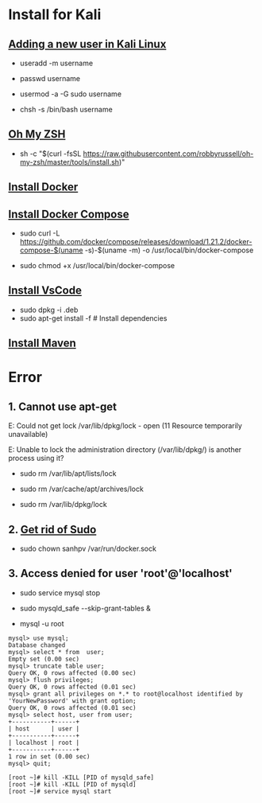 # Install for Kali
## [Adding a new user in Kali Linux](https://www.linkedin.com/pulse/20140502074357-79939846-adding-a-new-user-in-kali-linux)

- useradd -m username

- passwd username

- usermod -a -G sudo username

- chsh -s /bin/bash username
## [Oh My ZSH](https://github.com/robbyrussell/oh-my-zsh)

- sh -c "$(curl -fsSL https://raw.githubusercontent.com/robbyrussell/oh-my-zsh/master/tools/install.sh)"

## [Install Docker](https://www.ptrace-security.com/2017/06/14/hackontuesday-episode-7-how-to-install-docker-on-kali-linux-2017-1/)

## [Install Docker Compose]()

- sudo curl -L https://github.com/docker/compose/releases/download/1.21.2/docker-compose-$(uname -s)-$(uname -m) -o /usr/local/bin/docker-compose

- sudo chmod +x /usr/local/bin/docker-compose

## [Install VsCode](https://code.visualstudio.com/docs/setup/linux#_installation)

- sudo dpkg -i <file>.deb
- sudo apt-get install -f # Install dependencies

## [Install Maven](http://www.baeldung.com/install-maven-on-windows-linux-mac)
# Error

## 1. Cannot use apt-get 

E: Could not get lock /var/lib/dpkg/lock - open (11 Resource temporarily unavailable)

E: Unable to lock the administration directory (/var/lib/dpkg/) is another process using it?

- sudo rm /var/lib/apt/lists/lock

- sudo rm /var/cache/apt/archives/lock

- sudo rm /var/lib/dpkg/lock

## 2. [Get rid of Sudo](https://unix.stackexchange.com/a/26077)

- sudo chown sanhpv /var/run/docker.sock

## 3. Access denied for user 'root'@'localhost'

- sudo service mysql stop

- sudo mysqld_safe --skip-grant-tables &

- mysql -u root

``` mysql
mysql> use mysql;
Database changed
mysql> select * from  user;
Empty set (0.00 sec)
mysql> truncate table user;
Query OK, 0 rows affected (0.00 sec)
mysql> flush privileges;
Query OK, 0 rows affected (0.01 sec)
mysql> grant all privileges on *.* to root@localhost identified by 'YourNewPassword' with grant option;
Query OK, 0 rows affected (0.01 sec)
mysql> select host, user from user;
+-----------+------+
| host      | user |
+-----------+------+
| localhost | root |
+-----------+------+
1 row in set (0.00 sec)
mysql> quit;
```
```
[root ~]# kill -KILL [PID of mysqld_safe]
[root ~]# kill -KILL [PID of mysqld]
[root ~]# service mysql start
```




